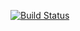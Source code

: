 [![Build Status](https://dev.azure.com/Mmcnabb/Okta/_apis/build/status/mattmcnabb.Okta?branchName=azure-pipelines)](https://dev.azure.com/Mmcnabb/Okta/_build/latest?definitionId=7&branchName=master)

